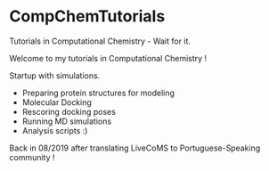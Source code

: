 # CompChemTutorials
Tutorials in Computational Chemistry - Wait for it.

Welcome to my tutorials in Computational Chemistry !

Startup with simulations.
* Preparing protein structures for modeling
* Molecular Docking
* Rescoring docking poses
* Running MD simulations
* Analysis scripts :)

Back in 08/2019 after translating LiveCoMS to Portuguese-Speaking community ! 
